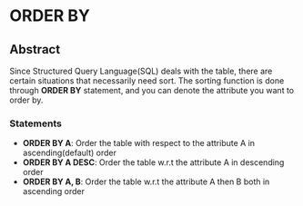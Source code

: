 # ORDER BY

## Abstract

Since Structured Query Language(SQL) deals with the table, there are certain situations that necessarily need sort. The sorting function is done through **ORDER BY** statement, and you can denote the attribute you want to order by. 

### Statements

- **ORDER BY A**: Order the table with respect to the attribute A in ascending(default) order
- **ORDER BY A DESC**: Order the table w.r.t the attribute A in descending order
- **ORDER BY A, B**: Order the table w.r.t the attribute A then B both in ascending order